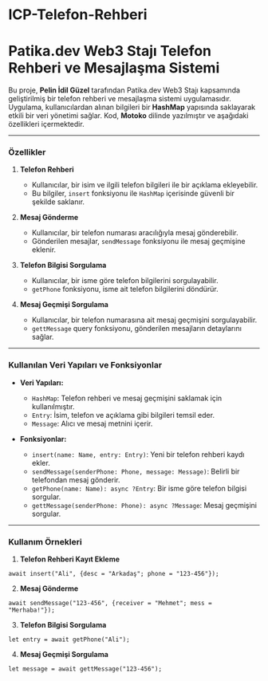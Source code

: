 # ICP-Telefon-Rehberi

# Patika.dev Web3 Stajı Telefon Rehberi ve Mesajlaşma Sistemi  

Bu proje, **Pelin İdil Güzel** tarafından Patika.dev Web3 Stajı kapsamında geliştirilmiş bir telefon rehberi ve mesajlaşma sistemi uygulamasıdır. Uygulama, kullanıcılardan alınan bilgileri bir **HashMap** yapısında saklayarak etkili bir veri yönetimi sağlar. Kod, **Motoko** dilinde yazılmıştır ve aşağıdaki özellikleri içermektedir.  

---

### Özellikler  

1. **Telefon Rehberi**  
   - Kullanıcılar, bir isim ve ilgili telefon bilgileri ile bir açıklama ekleyebilir.  
   - Bu bilgiler, `insert` fonksiyonu ile `HashMap` içerisinde güvenli bir şekilde saklanır.  

2. **Mesaj Gönderme**  
   - Kullanıcılar, bir telefon numarası aracılığıyla mesaj gönderebilir.  
   - Gönderilen mesajlar, `sendMessage` fonksiyonu ile mesaj geçmişine eklenir.  

3. **Telefon Bilgisi Sorgulama**  
   - Kullanıcılar, bir isme göre telefon bilgilerini sorgulayabilir.  
   - `getPhone` fonksiyonu, isme ait telefon bilgilerini döndürür.  

4. **Mesaj Geçmişi Sorgulama**  
   - Kullanıcılar, bir telefon numarasına ait mesaj geçmişini sorgulayabilir.  
   - `gettMessage` query fonksiyonu, gönderilen mesajların detaylarını sağlar.  

---

### Kullanılan Veri Yapıları ve Fonksiyonlar  

- **Veri Yapıları:**  
  - `HashMap`: Telefon rehberi ve mesaj geçmişini saklamak için kullanılmıştır.  
  - `Entry`: İsim, telefon ve açıklama gibi bilgileri temsil eder.  
  - `Message`: Alıcı ve mesaj metnini içerir.  

- **Fonksiyonlar:**  
  - `insert(name: Name, entry: Entry)`: Yeni bir telefon rehberi kaydı ekler.  
  - `sendMessage(senderPhone: Phone, message: Message)`: Belirli bir telefondan mesaj gönderir.  
  - `getPhone(name: Name): async ?Entry`: Bir isme göre telefon bilgisi sorgular.  
  - `gettMessage(senderPhone: Phone): async ?Message`: Mesaj geçmişini sorgular.  

---

### Kullanım Örnekleri  

1. **Telefon Rehberi Kayıt Ekleme**  
```motoko
await insert("Ali", {desc = "Arkadaş"; phone = "123-456"});
```  

2. **Mesaj Gönderme**  
```motoko
await sendMessage("123-456", {receiver = "Mehmet"; mess = "Merhaba!"});
```  

3. **Telefon Bilgisi Sorgulama**  
```motoko
let entry = await getPhone("Ali");
```  

4. **Mesaj Geçmişi Sorgulama**  
```motoko
let message = await gettMessage("123-456");
```  

